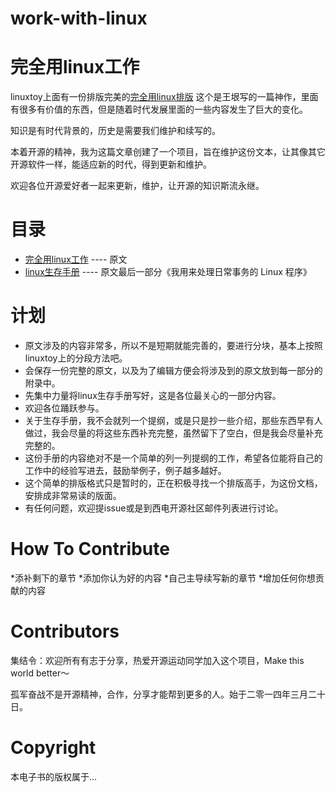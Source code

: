 work-with-linux
===============

# 完全用linux工作

linuxtoy上面有一份排版完美的[完全用linux排版](http://i.linuxtoy.org/docs/guide/ch06.html)
这个是王垠写的一篇神作，里面有很多有价值的东西，但是随着时代发展里面的一些内容发生了巨大的变化。

知识是有时代背景的，历史是需要我们维护和续写的。

本着开源的精神，我为这篇文章创建了一个项目，旨在维护这份文本，让其像其它开源软件一样，能适应新的时代，得到更新和维护。

欢迎各位开源爱好者一起来更新，维护，让开源的知识斯流永继。

# 目录

- [完全用linux工作](ebook/work_with_linux) ---- 原文
- [linux生存手册](ebook/linux生存手册)   ---- 原文最后一部分《我用来处理日常事务的 Linux 程序》

# 计划

- 原文涉及的内容非常多，所以不是短期就能完善的，要进行分块，基本上按照linuxtoy上的分段方法吧。
- 会保存一份完整的原文，以及为了编辑方便会将涉及到的原文放到每一部分的附录中。
- 先集中力量将linux生存手册写好，这是各位最关心的一部分内容。
- 欢迎各位踊跃参与。
- 关于生存手册，我不会就列一个提纲，或是只是抄一些介绍，那些东西早有人做过，我会尽量的将这些东西补充完整，虽然留下了空白，但是我会尽量补充完整的。
- 这份手册的内容绝对不是一个简单的列一列提纲的工作，希望各位能将自己的工作中的经验写进去，鼓励举例子，例子越多越好。
- 这个简单的排版格式只是暂时的，正在积极寻找一个排版高手，为这份文档，安排成非常易读的版面。
- 有任何问题，欢迎提issue或是到西电开源社区邮件列表进行讨论。

# How To Contribute
 *添补剩下的章节
 *添加你认为好的内容
 *自己主导续写新的章节
 *增加任何你想贡献的内容

# Contributors

集结令：欢迎所有有志于分享，热爱开源运动同学加入这个项目，Make this world better～

孤军奋战不是开源精神，合作，分享才能帮到更多的人。始于二零一四年三月二十日。

# Copyright
本电子书的版权属于...
